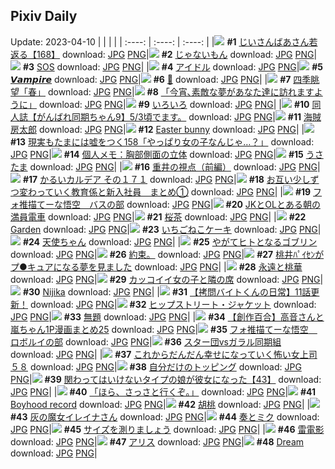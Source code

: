 ## Pixiv Daily
Update: 2023-04-10
|      |      |      |
| :----: | :----: | :----: |
|![](https://pixiv.microyu.workers.dev/c/240x480/img-master/img/2023/04/08/11/02/51/106973677_p0_master1200.jpg) **#1** [じいさんばあさん若返る【168】](https://www.pixiv.net/artworks/106973677) download: [JPG](https://pixiv.microyu.workers.dev/img-original/img/2023/04/08/11/02/51/106973677_p0.jpg) [PNG](https://pixiv.microyu.workers.dev/img-original/img/2023/04/08/11/02/51/106973677_p0.png)|![](https://pixiv.microyu.workers.dev/c/240x480/img-master/img/2023/04/09/01/40/43/106999447_p0_master1200.jpg) **#2** [じゃないもん](https://www.pixiv.net/artworks/106999447) download: [JPG](https://pixiv.microyu.workers.dev/img-original/img/2023/04/09/01/40/43/106999447_p0.jpg) [PNG](https://pixiv.microyu.workers.dev/img-original/img/2023/04/09/01/40/43/106999447_p0.png)|![](https://pixiv.microyu.workers.dev/c/240x480/img-master/img/2023/04/09/00/00/21/106995839_p0_master1200.jpg) **#3** [SOS](https://www.pixiv.net/artworks/106995839) download: [JPG](https://pixiv.microyu.workers.dev/img-original/img/2023/04/09/00/00/21/106995839_p0.jpg) [PNG](https://pixiv.microyu.workers.dev/img-original/img/2023/04/09/00/00/21/106995839_p0.png)|
|![](https://pixiv.microyu.workers.dev/c/240x480/img-master/img/2023/04/08/00/02/08/106962433_p0_master1200.jpg) **#4** [アイドル](https://www.pixiv.net/artworks/106962433) download: [JPG](https://pixiv.microyu.workers.dev/img-original/img/2023/04/08/00/02/08/106962433_p0.jpg) [PNG](https://pixiv.microyu.workers.dev/img-original/img/2023/04/08/00/02/08/106962433_p0.png)|![](https://pixiv.microyu.workers.dev/c/240x480/img-master/img/2023/04/08/11/53/19/106974826_p0_master1200.jpg) **#5** [𝙑𝙖𝙢𝙥𝙞𝙧𝙚](https://www.pixiv.net/artworks/106974826) download: [JPG](https://pixiv.microyu.workers.dev/img-original/img/2023/04/08/11/53/19/106974826_p0.jpg) [PNG](https://pixiv.microyu.workers.dev/img-original/img/2023/04/08/11/53/19/106974826_p0.png)|![](https://pixiv.microyu.workers.dev/c/240x480/img-master/img/2023/04/08/00/10/42/106962891_p0_master1200.jpg) **#6** [🌸](https://www.pixiv.net/artworks/106962891) download: [JPG](https://pixiv.microyu.workers.dev/img-original/img/2023/04/08/00/10/42/106962891_p0.jpg) [PNG](https://pixiv.microyu.workers.dev/img-original/img/2023/04/08/00/10/42/106962891_p0.png)|
|![](https://pixiv.microyu.workers.dev/c/240x480/img-master/img/2023/04/09/00/58/20/106998302_p0_master1200.jpg) **#7** [四季眺望「春」](https://www.pixiv.net/artworks/106998302) download: [JPG](https://pixiv.microyu.workers.dev/img-original/img/2023/04/09/00/58/20/106998302_p0.jpg) [PNG](https://pixiv.microyu.workers.dev/img-original/img/2023/04/09/00/58/20/106998302_p0.png)|![](https://pixiv.microyu.workers.dev/c/240x480/img-master/img/2023/04/08/00/53/27/106964347_p0_master1200.jpg) **#8** [「今宵､素敵な夢があなた達に訪れますように」](https://www.pixiv.net/artworks/106964347) download: [JPG](https://pixiv.microyu.workers.dev/img-original/img/2023/04/08/00/53/27/106964347_p0.jpg) [PNG](https://pixiv.microyu.workers.dev/img-original/img/2023/04/08/00/53/27/106964347_p0.png)|![](https://pixiv.microyu.workers.dev/c/240x480/img-master/img/2023/04/09/02/04/23/107000015_p0_master1200.jpg) **#9** [いろいろ](https://www.pixiv.net/artworks/107000015) download: [JPG](https://pixiv.microyu.workers.dev/img-original/img/2023/04/09/02/04/23/107000015_p0.jpg) [PNG](https://pixiv.microyu.workers.dev/img-original/img/2023/04/09/02/04/23/107000015_p0.png)|
|![](https://pixiv.microyu.workers.dev/c/240x480/img-master/img/2023/04/08/09/13/13/106971847_p0_master1200.jpg) **#10** [同人誌【がんばれ同期ちゃん9】5/3頃でます。](https://www.pixiv.net/artworks/106971847) download: [JPG](https://pixiv.microyu.workers.dev/img-original/img/2023/04/08/09/13/13/106971847_p0.jpg) [PNG](https://pixiv.microyu.workers.dev/img-original/img/2023/04/08/09/13/13/106971847_p0.png)|![](https://pixiv.microyu.workers.dev/c/240x480/img-master/img/2023/04/09/00/04/30/106996291_p0_master1200.jpg) **#11** [海賊房太郎](https://www.pixiv.net/artworks/106996291) download: [JPG](https://pixiv.microyu.workers.dev/img-original/img/2023/04/09/00/04/30/106996291_p0.jpg) [PNG](https://pixiv.microyu.workers.dev/img-original/img/2023/04/09/00/04/30/106996291_p0.png)|![](https://pixiv.microyu.workers.dev/c/240x480/img-master/img/2023/04/09/00/01/54/106996080_p0_master1200.jpg) **#12** [Easter bunny](https://www.pixiv.net/artworks/106996080) download: [JPG](https://pixiv.microyu.workers.dev/img-original/img/2023/04/09/00/01/54/106996080_p0.jpg) [PNG](https://pixiv.microyu.workers.dev/img-original/img/2023/04/09/00/01/54/106996080_p0.png)|
|![](https://pixiv.microyu.workers.dev/c/240x480/img-master/img/2023/04/09/18/00/12/107018863_p0_master1200.jpg) **#13** [現実もたまには嘘をつく158「やっぱり女の子なんじゃ…？」](https://www.pixiv.net/artworks/107018863) download: [JPG](https://pixiv.microyu.workers.dev/img-original/img/2023/04/09/18/00/12/107018863_p0.jpg) [PNG](https://pixiv.microyu.workers.dev/img-original/img/2023/04/09/18/00/12/107018863_p0.png)|![](https://pixiv.microyu.workers.dev/c/240x480/img-master/img/2023/04/08/07/00/06/106970068_p0_master1200.jpg) **#14** [個人メモ：胸部側面の立体](https://www.pixiv.net/artworks/106970068) download: [JPG](https://pixiv.microyu.workers.dev/img-original/img/2023/04/08/07/00/06/106970068_p0.jpg) [PNG](https://pixiv.microyu.workers.dev/img-original/img/2023/04/08/07/00/06/106970068_p0.png)|![](https://pixiv.microyu.workers.dev/c/240x480/img-master/img/2023/04/08/00/00/05/106962114_p0_master1200.jpg) **#15** [うさたま](https://www.pixiv.net/artworks/106962114) download: [JPG](https://pixiv.microyu.workers.dev/img-original/img/2023/04/08/00/00/05/106962114_p0.jpg) [PNG](https://pixiv.microyu.workers.dev/img-original/img/2023/04/08/00/00/05/106962114_p0.png)|
|![](https://pixiv.microyu.workers.dev/c/240x480/img-master/img/2023/04/08/09/27/11/106972085_p0_master1200.jpg) **#16** [重井の視点（前編）](https://www.pixiv.net/artworks/106972085) download: [JPG](https://pixiv.microyu.workers.dev/img-original/img/2023/04/08/09/27/11/106972085_p0.jpg) [PNG](https://pixiv.microyu.workers.dev/img-original/img/2023/04/08/09/27/11/106972085_p0.png)|![](https://pixiv.microyu.workers.dev/c/240x480/img-master/img/2023/04/09/00/01/16/106995995_p0_master1200.jpg) **#17** [かるいカルデア その１７１](https://www.pixiv.net/artworks/106995995) download: [JPG](https://pixiv.microyu.workers.dev/img-original/img/2023/04/09/00/01/16/106995995_p0.jpg) [PNG](https://pixiv.microyu.workers.dev/img-original/img/2023/04/09/00/01/16/106995995_p0.png)|![](https://pixiv.microyu.workers.dev/c/240x480/img-master/img/2023/04/08/00/04/35/106962636_p0_master1200.jpg) **#18** [お互い少しずつ変わっていく教育係と新入社員　まとめ①](https://www.pixiv.net/artworks/106962636) download: [JPG](https://pixiv.microyu.workers.dev/img-original/img/2023/04/08/00/04/35/106962636_p0.jpg) [PNG](https://pixiv.microyu.workers.dev/img-original/img/2023/04/08/00/04/35/106962636_p0.png)|
|![](https://pixiv.microyu.workers.dev/c/240x480/img-master/img/2023/04/08/09/30/19/106972158_p0_master1200.jpg) **#19** [フォ推描てーな悟空　バスの部](https://www.pixiv.net/artworks/106972158) download: [JPG](https://pixiv.microyu.workers.dev/img-original/img/2023/04/08/09/30/19/106972158_p0.jpg) [PNG](https://pixiv.microyu.workers.dev/img-original/img/2023/04/08/09/30/19/106972158_p0.png)|![](https://pixiv.microyu.workers.dev/c/240x480/img-master/img/2023/04/09/05/59/33/107003479_p0_master1200.jpg) **#20** [JKとOLとある朝の満員電車](https://www.pixiv.net/artworks/107003479) download: [JPG](https://pixiv.microyu.workers.dev/img-original/img/2023/04/09/05/59/33/107003479_p0.jpg) [PNG](https://pixiv.microyu.workers.dev/img-original/img/2023/04/09/05/59/33/107003479_p0.png)|![](https://pixiv.microyu.workers.dev/c/240x480/img-master/img/2023/04/08/22/40/42/106992699_p0_master1200.jpg) **#21** [桜茶](https://www.pixiv.net/artworks/106992699) download: [JPG](https://pixiv.microyu.workers.dev/img-original/img/2023/04/08/22/40/42/106992699_p0.jpg) [PNG](https://pixiv.microyu.workers.dev/img-original/img/2023/04/08/22/40/42/106992699_p0.png)|
|![](https://pixiv.microyu.workers.dev/c/240x480/img-master/img/2023/04/09/02/31/53/106998769_p0_master1200.jpg) **#22** [Garden](https://www.pixiv.net/artworks/106998769) download: [JPG](https://pixiv.microyu.workers.dev/img-original/img/2023/04/09/02/31/53/106998769_p0.jpg) [PNG](https://pixiv.microyu.workers.dev/img-original/img/2023/04/09/02/31/53/106998769_p0.png)|![](https://pixiv.microyu.workers.dev/c/240x480/img-master/img/2023/04/09/20/30/01/107024189_p0_master1200.jpg) **#23** [いちごねこケーキ](https://www.pixiv.net/artworks/107024189) download: [JPG](https://pixiv.microyu.workers.dev/img-original/img/2023/04/09/20/30/01/107024189_p0.jpg) [PNG](https://pixiv.microyu.workers.dev/img-original/img/2023/04/09/20/30/01/107024189_p0.png)|![](https://pixiv.microyu.workers.dev/c/240x480/img-master/img/2023/04/08/23/28/53/106994586_p0_master1200.jpg) **#24** [天使ちゃん](https://www.pixiv.net/artworks/106994586) download: [JPG](https://pixiv.microyu.workers.dev/img-original/img/2023/04/08/23/28/53/106994586_p0.jpg) [PNG](https://pixiv.microyu.workers.dev/img-original/img/2023/04/08/23/28/53/106994586_p0.png)|
|![](https://pixiv.microyu.workers.dev/c/240x480/img-master/img/2023/04/08/17/01/08/106981687_p0_master1200.jpg) **#25** [やがてヒトとなるゴブリン](https://www.pixiv.net/artworks/106981687) download: [JPG](https://pixiv.microyu.workers.dev/img-original/img/2023/04/08/17/01/08/106981687_p0.jpg) [PNG](https://pixiv.microyu.workers.dev/img-original/img/2023/04/08/17/01/08/106981687_p0.png)|![](https://pixiv.microyu.workers.dev/c/240x480/img-master/img/2023/04/08/13/26/44/106976225_p0_master1200.jpg) **#26** [約束。](https://www.pixiv.net/artworks/106976225) download: [JPG](https://pixiv.microyu.workers.dev/img-original/img/2023/04/08/13/26/44/106976225_p0.jpg) [PNG](https://pixiv.microyu.workers.dev/img-original/img/2023/04/08/13/26/44/106976225_p0.png)|![](https://pixiv.microyu.workers.dev/c/240x480/img-master/img/2023/04/09/17/21/20/107017716_p0_master1200.jpg) **#27** [桃井ﾊﾟｲｾﾝがプ●キュアになる夢を見ました](https://www.pixiv.net/artworks/107017716) download: [JPG](https://pixiv.microyu.workers.dev/img-original/img/2023/04/09/17/21/20/107017716_p0.jpg) [PNG](https://pixiv.microyu.workers.dev/img-original/img/2023/04/09/17/21/20/107017716_p0.png)|
|![](https://pixiv.microyu.workers.dev/c/240x480/img-master/img/2023/04/08/00/00/51/106962279_p0_master1200.jpg) **#28** [永遠と桃華](https://www.pixiv.net/artworks/106962279) download: [JPG](https://pixiv.microyu.workers.dev/img-original/img/2023/04/08/00/00/51/106962279_p0.jpg) [PNG](https://pixiv.microyu.workers.dev/img-original/img/2023/04/08/00/00/51/106962279_p0.png)|![](https://pixiv.microyu.workers.dev/c/240x480/img-master/img/2023/04/09/12/00/38/107009519_p0_master1200.jpg) **#29** [カッコイイ女の子と隣の席](https://www.pixiv.net/artworks/107009519) download: [JPG](https://pixiv.microyu.workers.dev/img-original/img/2023/04/09/12/00/38/107009519_p0.jpg) [PNG](https://pixiv.microyu.workers.dev/img-original/img/2023/04/09/12/00/38/107009519_p0.png)|![](https://pixiv.microyu.workers.dev/c/240x480/img-master/img/2023/04/08/16/03/01/106980226_p0_master1200.jpg) **#30** [Nijika](https://www.pixiv.net/artworks/106980226) download: [JPG](https://pixiv.microyu.workers.dev/img-original/img/2023/04/08/16/03/01/106980226_p0.jpg) [PNG](https://pixiv.microyu.workers.dev/img-original/img/2023/04/08/16/03/01/106980226_p0.png)|
|![](https://pixiv.microyu.workers.dev/c/240x480/img-master/img/2023/04/09/12/01/02/107009546_p0_master1200.jpg) **#31** [【拷問バイトくんの日常】11話更新！](https://www.pixiv.net/artworks/107009546) download: [JPG](https://pixiv.microyu.workers.dev/img-original/img/2023/04/09/12/01/02/107009546_p0.jpg) [PNG](https://pixiv.microyu.workers.dev/img-original/img/2023/04/09/12/01/02/107009546_p0.png)|![](https://pixiv.microyu.workers.dev/c/240x480/img-master/img/2023/04/08/00/39/55/106963914_p0_master1200.jpg) **#32** [ヒップストリート・ジャケット](https://www.pixiv.net/artworks/106963914) download: [JPG](https://pixiv.microyu.workers.dev/img-original/img/2023/04/08/00/39/55/106963914_p0.jpg) [PNG](https://pixiv.microyu.workers.dev/img-original/img/2023/04/08/00/39/55/106963914_p0.png)|![](https://pixiv.microyu.workers.dev/c/240x480/img-master/img/2023/04/08/20/57/31/106988847_p0_master1200.jpg) **#33** [無題](https://www.pixiv.net/artworks/106988847) download: [JPG](https://pixiv.microyu.workers.dev/img-original/img/2023/04/08/20/57/31/106988847_p0.jpg) [PNG](https://pixiv.microyu.workers.dev/img-original/img/2023/04/08/20/57/31/106988847_p0.png)|
|![](https://pixiv.microyu.workers.dev/c/240x480/img-master/img/2023/04/08/00/00/33/106962223_p0_master1200.jpg) **#34** [【創作百合】高音さんと嵐ちゃん1P漫画まとめ25](https://www.pixiv.net/artworks/106962223) download: [JPG](https://pixiv.microyu.workers.dev/img-original/img/2023/04/08/00/00/33/106962223_p0.jpg) [PNG](https://pixiv.microyu.workers.dev/img-original/img/2023/04/08/00/00/33/106962223_p0.png)|![](https://pixiv.microyu.workers.dev/c/240x480/img-master/img/2023/04/08/09/29/30/106972129_p0_master1200.jpg) **#35** [フォ推描てーな悟空　ロボルイの部](https://www.pixiv.net/artworks/106972129) download: [JPG](https://pixiv.microyu.workers.dev/img-original/img/2023/04/08/09/29/30/106972129_p0.jpg) [PNG](https://pixiv.microyu.workers.dev/img-original/img/2023/04/08/09/29/30/106972129_p0.png)|![](https://pixiv.microyu.workers.dev/c/240x480/img-master/img/2023/04/09/15/11/49/107014165_p0_master1200.jpg) **#36** [スター団vsガラル同期組](https://www.pixiv.net/artworks/107014165) download: [JPG](https://pixiv.microyu.workers.dev/img-original/img/2023/04/09/15/11/49/107014165_p0.jpg) [PNG](https://pixiv.microyu.workers.dev/img-original/img/2023/04/09/15/11/49/107014165_p0.png)|
|![](https://pixiv.microyu.workers.dev/c/240x480/img-master/img/2023/04/08/17/32/34/106982496_p0_master1200.jpg) **#37** [これからだんだん幸せになっていく怖い女上司５８](https://www.pixiv.net/artworks/106982496) download: [JPG](https://pixiv.microyu.workers.dev/img-original/img/2023/04/08/17/32/34/106982496_p0.jpg) [PNG](https://pixiv.microyu.workers.dev/img-original/img/2023/04/08/17/32/34/106982496_p0.png)|![](https://pixiv.microyu.workers.dev/c/240x480/img-master/img/2023/04/08/12/01/34/106975138_p0_master1200.jpg) **#38** [自分だけのトッピング](https://www.pixiv.net/artworks/106975138) download: [JPG](https://pixiv.microyu.workers.dev/img-original/img/2023/04/08/12/01/34/106975138_p0.jpg) [PNG](https://pixiv.microyu.workers.dev/img-original/img/2023/04/08/12/01/34/106975138_p0.png)|![](https://pixiv.microyu.workers.dev/c/240x480/img-master/img/2023/04/08/00/00/59/106962303_p0_master1200.jpg) **#39** [関わってはいけないタイプの娘が彼女になった【43】](https://www.pixiv.net/artworks/106962303) download: [JPG](https://pixiv.microyu.workers.dev/img-original/img/2023/04/08/00/00/59/106962303_p0.jpg) [PNG](https://pixiv.microyu.workers.dev/img-original/img/2023/04/08/00/00/59/106962303_p0.png)|
|![](https://pixiv.microyu.workers.dev/c/240x480/img-master/img/2023/04/08/02/19/34/106966457_p0_master1200.jpg) **#40** [「ほら、さっさと行くぞ。」](https://www.pixiv.net/artworks/106966457) download: [JPG](https://pixiv.microyu.workers.dev/img-original/img/2023/04/08/02/19/34/106966457_p0.jpg) [PNG](https://pixiv.microyu.workers.dev/img-original/img/2023/04/08/02/19/34/106966457_p0.png)|![](https://pixiv.microyu.workers.dev/c/240x480/img-master/img/2023/04/08/00/01/11/106962324_p0_master1200.jpg) **#41** [Boyhood record](https://www.pixiv.net/artworks/106962324) download: [JPG](https://pixiv.microyu.workers.dev/img-original/img/2023/04/08/00/01/11/106962324_p0.jpg) [PNG](https://pixiv.microyu.workers.dev/img-original/img/2023/04/08/00/01/11/106962324_p0.png)|![](https://pixiv.microyu.workers.dev/c/240x480/img-master/img/2023/04/08/00/00/17/106962160_p0_master1200.jpg) **#42** [胡桃](https://www.pixiv.net/artworks/106962160) download: [JPG](https://pixiv.microyu.workers.dev/img-original/img/2023/04/08/00/00/17/106962160_p0.jpg) [PNG](https://pixiv.microyu.workers.dev/img-original/img/2023/04/08/00/00/17/106962160_p0.png)|
|![](https://pixiv.microyu.workers.dev/c/240x480/img-master/img/2023/04/08/00/07/10/106962774_p0_master1200.jpg) **#43** [灰の魔女イレイナさん](https://www.pixiv.net/artworks/106962774) download: [JPG](https://pixiv.microyu.workers.dev/img-original/img/2023/04/08/00/07/10/106962774_p0.jpg) [PNG](https://pixiv.microyu.workers.dev/img-original/img/2023/04/08/00/07/10/106962774_p0.png)|![](https://pixiv.microyu.workers.dev/c/240x480/img-master/img/2023/04/08/09/55/54/106972336_p0_master1200.jpg) **#44** [奏とミク](https://www.pixiv.net/artworks/106972336) download: [JPG](https://pixiv.microyu.workers.dev/img-original/img/2023/04/08/09/55/54/106972336_p0.jpg) [PNG](https://pixiv.microyu.workers.dev/img-original/img/2023/04/08/09/55/54/106972336_p0.png)|![](https://pixiv.microyu.workers.dev/c/240x480/img-master/img/2023/04/08/17/25/31/106982291_p0_master1200.jpg) **#45** [サイズを測りましょう](https://www.pixiv.net/artworks/106982291) download: [JPG](https://pixiv.microyu.workers.dev/img-original/img/2023/04/08/17/25/31/106982291_p0.jpg) [PNG](https://pixiv.microyu.workers.dev/img-original/img/2023/04/08/17/25/31/106982291_p0.png)|
|![](https://pixiv.microyu.workers.dev/c/240x480/img-master/img/2023/04/08/00/00/25/106962190_p0_master1200.jpg) **#46** [雷電影](https://www.pixiv.net/artworks/106962190) download: [JPG](https://pixiv.microyu.workers.dev/img-original/img/2023/04/08/00/00/25/106962190_p0.jpg) [PNG](https://pixiv.microyu.workers.dev/img-original/img/2023/04/08/00/00/25/106962190_p0.png)|![](https://pixiv.microyu.workers.dev/c/240x480/img-master/img/2023/04/08/22/30/59/106992338_p0_master1200.jpg) **#47** [アリス](https://www.pixiv.net/artworks/106992338) download: [JPG](https://pixiv.microyu.workers.dev/img-original/img/2023/04/08/22/30/59/106992338_p0.jpg) [PNG](https://pixiv.microyu.workers.dev/img-original/img/2023/04/08/22/30/59/106992338_p0.png)|![](https://pixiv.microyu.workers.dev/c/240x480/img-master/img/2023/04/09/14/03/03/107012482_p0_master1200.jpg) **#48** [Dream](https://www.pixiv.net/artworks/107012482) download: [JPG](https://pixiv.microyu.workers.dev/img-original/img/2023/04/09/14/03/03/107012482_p0.jpg) [PNG](https://pixiv.microyu.workers.dev/img-original/img/2023/04/09/14/03/03/107012482_p0.png)|
